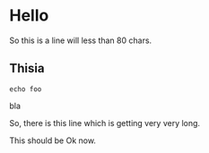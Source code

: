 # Hello
So this is a line will less than 80 chars.

## Thisia

```shell
echo foo
```
bla

So, there is this line which is getting very very long.

This should be Ok now.
